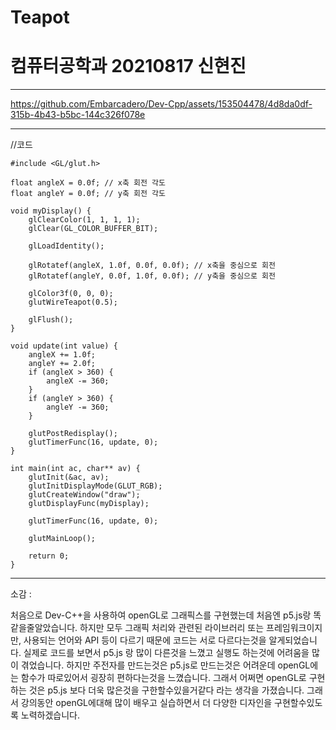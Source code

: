 # Teapot
# 컴퓨터공학과 20210817 신현진

------------

https://github.com/Embarcadero/Dev-Cpp/assets/153504478/4d8da0df-315b-4b43-b5bc-144c326f078e

------------

//코드

    #include <GL/glut.h>
    
    float angleX = 0.0f; // x축 회전 각도
    float angleY = 0.0f; // y축 회전 각도
    
    void myDisplay() {
        glClearColor(1, 1, 1, 1); 
        glClear(GL_COLOR_BUFFER_BIT); 
    
        glLoadIdentity();
    
        glRotatef(angleX, 1.0f, 0.0f, 0.0f); // x축을 중심으로 회전
        glRotatef(angleY, 0.0f, 1.0f, 0.0f); // y축을 중심으로 회전
    
        glColor3f(0, 0, 0); 
        glutWireTeapot(0.5); 
    
        glFlush(); 
    }
    
    void update(int value) {
        angleX += 1.0f; 
        angleY += 2.0f; 
        if (angleX > 360) {
            angleX -= 360; 
        }
        if (angleY > 360) {
            angleY -= 360; 
        }
    
        glutPostRedisplay(); 
        glutTimerFunc(16, update, 0); 
    }
    
    int main(int ac, char** av) {
        glutInit(&ac, av); 
        glutInitDisplayMode(GLUT_RGB); 
        glutCreateWindow("draw"); 
        glutDisplayFunc(myDisplay); 
    
        glutTimerFunc(16, update, 0); 
    
        glutMainLoop(); 
    
        return 0;
    }

----------------

소감 : 

처음으로 Dev-C++을 사용하여 openGL로 그래픽스를 구현했는데 처음엔 p5.js랑 똑같을줄알았습니다. 하지만 모두 그래픽 처리와 관련된 라이브러리 또는 프레임워크이지만, 사용되는 언어와 API 등이 다르기 때문에 코드는 서로 다르다는것을 알게되었습니다. 실제로 코드를 보면서 p5.js 랑 많이 다른것을 느꼈고 실행도 하는것에 어려움을 많이 겪었습니다. 하지만 주전자를 만드는것은 p5.js로 만드는것은 어려운데 openGL에는 함수가 따로있어서 굉장히 편하다는것을 느꼈습니다. 그래서 어쩌면 openGL로 구현하는 것은 p5.js 보다 더욱 많은것을 구한할수있을거같다 라는 생각을 가졌습니다. 그래서 강의동안 openGL에대해 많이 배우고 실습하면서 더 다양한 디자인을 구현할수있도록 노력하겠습니다.

